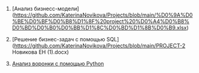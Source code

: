 1. [Анализ бизнесс-модели] (https://github.com/KaterinaNovikova/Projects/blob/main/%D0%9A%D0%BE%D0%BF%D0%B8%D1%8F%20project%20%D0%A4%D0%B8%D0%BD%D0%B0%D0%BB%D1%8C%D0%BD%D1%8B%D0%B9.xlsx)
2. [Решение бизнес-задач с помощью SQL](https://github.com/KaterinaNovikova/Projects/blob/main/PROJECT-2 Новикова ЕН (1).docx)

3. [Анализ воронки с помощью Python](https://github.com/KaterinaNovikova/Projects/blob/main/)
